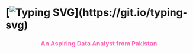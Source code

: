 # [![Typing SVG](https://readme-typing-svg.demolab.com?font=Fira+Code&size=28&pause=1000&color=F71AA9&center=true&vCenter=true&width=435&lines=Hi+there+%F0%9F%91%8B;I'm+Jia+Menahil+Rasheed!)](https://git.io/typing-svg)

<h3 align="center"><b><span style="color:#FF69B4;">An Aspiring Data Analyst from Pakistan</span></b></h3>

